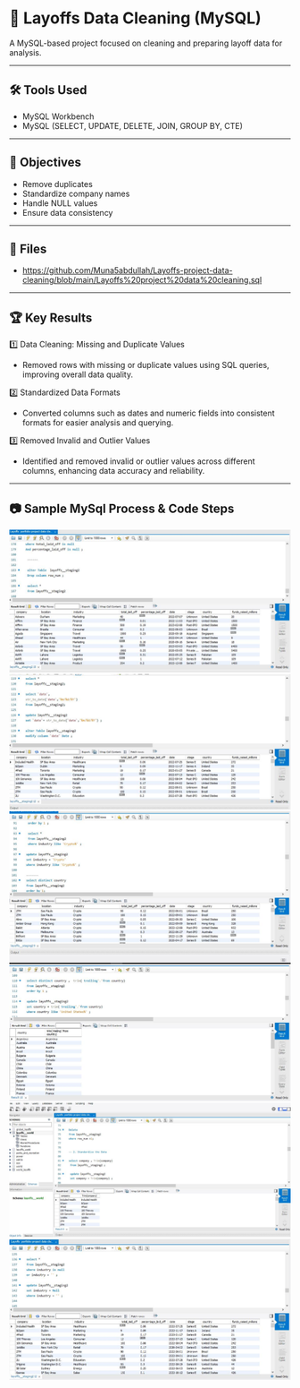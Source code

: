 # 💾 Layoffs Data Cleaning (MySQL)

A MySQL-based project focused on cleaning and preparing layoff data for analysis.

---
## 🛠 Tools Used
- MySQL Workbench  
- MySQL (SELECT, UPDATE, DELETE, JOIN, GROUP BY, CTE)
---
## 🎯 Objectives
- Remove duplicates  
- Standardize company names  
- Handle NULL values  
- Ensure data consistency
---
## 📂 Files
- https://github.com/Muna5abdullah/Layoffs-project-data-cleaning/blob/main/Layoffs%20project%20data%20cleaning.sql
---
## 🏆 Key Results
1️⃣ Data Cleaning: Missing and Duplicate Values  
- Removed rows with missing or duplicate values using SQL queries, improving overall data quality.

2️⃣ Standardized Data Formats  
- Converted columns such as dates and numeric fields into consistent formats for easier analysis and querying.

3️⃣ Removed Invalid and Outlier Values  
- Identified and removed invalid or outlier values across different columns, enhancing data accuracy and reliability.
---
## 📷 Sample MySql Process & Code Steps 
![2](images/1.jpg)
![2](images/2.jpg)
![3](images/3.jpg)
![4](images/4.jpg)
![5](images/5.jpg)
![6](images/6.jpg)


